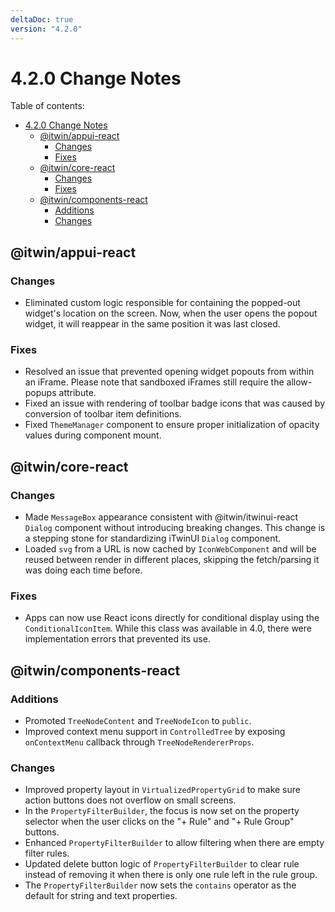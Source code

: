 ```yaml
---
deltaDoc: true
version: "4.2.0"
---
```


# 4.2.0 Change Notes

Table of contents:

- [4.2.0 Change Notes](#420-change-notes)
  - [@itwin/appui-react](#itwinappui-react)
    - [Changes](#changes)
    - [Fixes](#fixes)
  - [@itwin/core-react](#itwincore-react)
    - [Changes](#changes-1)
    - [Fixes](#fixes-1)
  - [@itwin/components-react](#itwincomponents-react)
    - [Additions](#additions)
    - [Changes](#changes-2)

## @itwin/appui-react

### Changes

- Eliminated custom logic responsible for containing the popped-out widget's location on the screen. Now, when the user opens the popout widget, it will reappear in the same position it was last closed.

### Fixes

- Resolved an issue that prevented opening widget popouts from within an iFrame. Please note that sandboxed iFrames still require the allow-popups attribute.
- Fixed an issue with rendering of toolbar badge icons that was caused by conversion of toolbar item definitions.
- Fixed `ThemeManager` component to ensure proper initialization of opacity values during component mount.

## @itwin/core-react

### Changes

- Made `MessageBox` appearance consistent with @itwin/itwinui-react `Dialog` component without introducing breaking changes. This change is a stepping stone for standardizing iTwinUI `Dialog` component.
- Loaded `svg` from a URL is now cached by `IconWebComponent` and will be reused between render in different places, skipping the fetch/parsing it was doing each time before.

### Fixes

- Apps can now use React icons directly for conditional display using the `ConditionalIconItem`. While this class was available in 4.0, there were implementation errors that prevented its use.

## @itwin/components-react

### Additions

- Promoted `TreeNodeContent` and `TreeNodeIcon` to `public`.
- Improved context menu support in `ControlledTree` by exposing `onContextMenu` callback through `TreeNodeRendererProps`.

### Changes

- Improved property layout in `VirtualizedPropertyGrid` to make sure action buttons does not overflow on small screens.
- In the `PropertyFilterBuilder`, the focus is now set on the property selector when the user clicks on the "+ Rule" and "+ Rule Group" buttons.
- Enhanced `PropertyFilterBuilder` to allow filtering when there are empty filter rules.
- Updated delete button logic of `PropertyFilterBuilder` to clear rule instead of removing it when there is only one rule left in the rule group.
- The `PropertyFilterBuilder` now sets the `contains` operator as the default for string and text properties.
